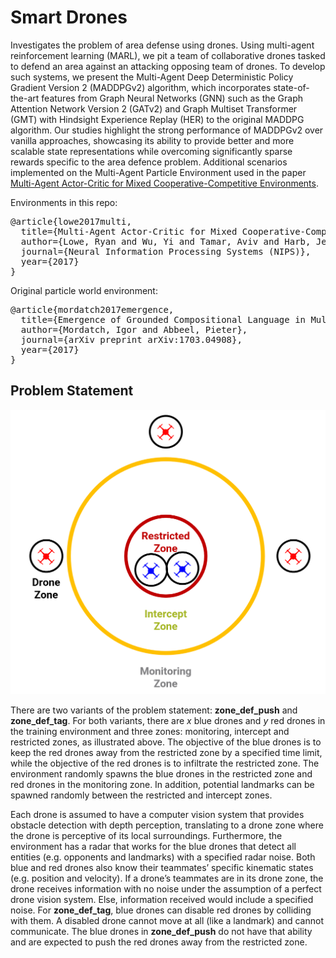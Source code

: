 # Smart Drones

Investigates the problem of area defense using drones. Using multi-agent reinforcement learning (MARL), we pit a team of collaborative drones tasked to defend an area against an attacking opposing team of drones. To develop such systems, we present the Multi-Agent Deep Deterministic Policy Gradient Version 2 (MADDPGv2) algorithm, which incorporates state-of-the-art features from Graph Neural Networks (GNN) such as the Graph Attention Network Version 2 (GATv2) and Graph Multiset Transformer (GMT) with Hindsight Experience Replay (HER) to the original MADDPG algorithm. Our studies highlight the strong performance of MADDPGv2 over vanilla approaches, showcasing its ability to provide better and more scalable state representations while overcoming significantly sparse rewards specific to the area defence problem. Additional scenarios implemented on the Multi-Agent Particle Environment used in the paper [Multi-Agent Actor-Critic for Mixed Cooperative-Competitive Environments](https://arxiv.org/pdf/1706.02275.pdf).

Environments in this repo:
<pre>
@article{lowe2017multi,
  title={Multi-Agent Actor-Critic for Mixed Cooperative-Competitive Environments},
  author={Lowe, Ryan and Wu, Yi and Tamar, Aviv and Harb, Jean and Abbeel, Pieter and Mordatch, Igor},
  journal={Neural Information Processing Systems (NIPS)},
  year={2017}
}
</pre>

Original particle world environment:
<pre>
@article{mordatch2017emergence,
  title={Emergence of Grounded Compositional Language in Multi-Agent Populations},
  author={Mordatch, Igor and Abbeel, Pieter},
  journal={arXiv preprint arXiv:1703.04908},
  year={2017}
}
</pre>

## Problem Statement

![](problem_statement_zone_defence.png)

There are two variants of the problem statement: **zone\_def\_push** and **zone\_def\_tag**. For both variants, there are $x$ blue drones and $y$ red drones in the training environment and three zones: monitoring, intercept and restricted zones, as illustrated above. The objective of the blue drones is to keep the red drones away from the restricted zone by a specified time limit, while the objective of the red drones is to infiltrate the restricted zone. The environment randomly spawns the blue drones in the restricted zone and red drones in the monitoring zone. In addition, potential landmarks can be spawned randomly between the restricted and intercept zones.


Each drone is assumed to have a computer vision system that provides obstacle detection with depth perception, translating to a drone zone where the drone is perceptive of its local surroundings. Furthermore, the environment has a radar that works for the blue drones that detect all entities (e.g. opponents and landmarks) with a specified radar noise. Both blue and red drones also know their teammates’ specific kinematic states (e.g. position and velocity). If a drone’s teammates are in its drone zone, the drone receives information with no noise under the assumption of a perfect drone vision system. Else, information received would include a specified noise. For **zone\_def\_tag**, blue drones can disable red drones by colliding with them. A disabled drone cannot move at all (like a landmark) and cannot communicate. The blue drones in **zone\_def\_push** do not have that ability and are expected to push the red drones away from the restricted zone.